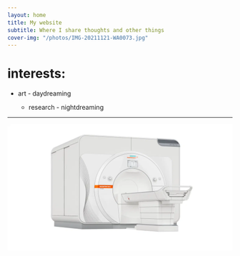```yaml
---
layout: home
title: My website
subtitle: Where I share thoughts and other things
cover-img: "/photos/IMG-20211121-WA0073.jpg"
---
```


# interests:

- art           - daydreaming

    - research          - nightdreaming
    

---
![7 T MRI](/photos/siemens-mri-terra_3k_0010_1800000007028985.webp)
